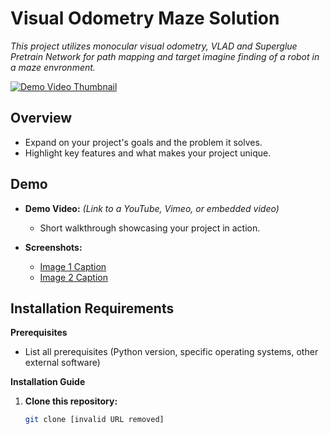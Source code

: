 # **Visual Odometry Maze Solution** 

*This project utilizes monocular visual odometry, VLAD and Superglue Pretrain Network for path mapping and target imagine finding of a robot in a maze envronment.*

[![Demo Video Thumbnail](path/to/thumbnail.png)](https://link-to-your-demo-video)

## **Overview** 

* Expand on your project's goals and the problem it solves.
* Highlight key features and what makes your project unique.

## **Demo**

* **Demo Video:** *(Link to a YouTube, Vimeo, or embedded video)*
   * Short walkthrough showcasing your project in action.

* **Screenshots:**
   *  [Image 1 Caption](path/to/image1.png)
   *  [Image 2 Caption](path/to/image2.jpg)

## **Installation Requirements**

**Prerequisites**

* List all prerequisites (Python version, specific operating systems, other external software)

**Installation Guide**

1. **Clone this repository:**
   ```bash
   git clone [invalid URL removed]
